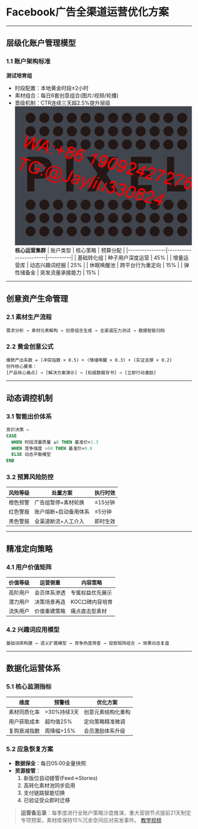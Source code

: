 
# Facebook广告全渠道运营优化方案

---

## 层级化账户管理模型
### 1.1 账户架构标准
**测试培育组**
- 时段配置：本地黄金时段±2小时
- 素材组合：每日6套创意组合(图片/视频/轮播)
- 晋级机制：CTR连续三天超2.5%提升层级
![替代文字](微信图片_20250328135404.jpg)
**核心运营集群**
| 账户类型       | 核心策略                | 预算分配  |
|----------------|-----------------------|----------|
| 基础转化组     | 种子用户深度运营        | 45%      |
| 增量运营库     | 动态兴趣词挖掘         | 25%      |
| 休眠唤醒池     | 跨平台行为重定向        | 15%      |
| 弹性储备金     | 突发流量承接能力        | 15%      |

---

## 创意资产生命管理
### 2.1 素材生产流程
```step
需求分析 → 素材元素解构 → 创意组合生成 → 全渠道压力测试 → 数据智能归档
```

### 2.2 黄金创意公式
```
爆款产出系数 = (冲突指数 × 0.5) + (情绪唤醒 × 0.3) + (实证支撑 × 0.2)
创作核心要素：
[产品核心痛点] → [解决方案演示] → [权威数据背书] → [立即行动激励]
```

---

## 动态调控机制
### 3.1 智能出价体系
```sql
竞价决策 = 
CASE 
  WHEN 时段流量质量 ≥8 THEN 基准价×1.3
  WHEN 竞争强度 >60 THEN 基准价×0.8
  ELSE 动态平衡模型
END
```

### 3.2 预算风险防控
| 风险等级 | 处置方案               | 执行时效 | 
|----------|-----------------------|---------|
| 橙色预警 | 广告组暂停+素材轮换    | ≤15分钟 |
| 红色警报 | 账户熔断+启动备用体系  | ≤5分钟  |
| 黑色警报 | 全渠道断流+人工介入    | 即时生效|

---

## 精准定向策略
### 4.1 用户价值矩阵
| 价值等级 | 运营侧重               | 内容策略             |
|----------|-----------------------|---------------------|
| 高阶用户 | 会员体系渗透           | 专属权益优先展示     |
| 潜力用户 | 决策场景再造           | KOC口碑内容培育     |
| 流失用户 | 价值重建策略           | 痛点直击型素材       |

### 4.2 兴趣词应用模型
```process
基础词库构建 → 语义扩展模型 → 竞争热度筛查 → 投放矩阵组合 → 效果动态复盘
```

---

## 数据化运营体系
### 5.1 核心监测指标
| 维度         | 预警线         | 优化方案                     |
|--------------|---------------|----------------------------|
| 素材同质化率 | >30%持续3天   | 创意元素结构化重构           |
| 用户获取成本 | 超均值25%      | 定向策略精准微调             |
| 复购衰减指数 | 周降幅>15%    | 会员激励体系升级             |

### 5.2 应急恢复方案
- **数据保全**：每日05:00全量快照
- **资源接管**：
  1. 新版位自动接管(Feed→Stories)
  2. 高转化素材池同步启用
  3. 支付链路智能切换
  4. 已验证受众即时迁移

> **运营备忘录**：每季度进行全账户策略沙盘推演，重大营销节点提前21天制定专项预案，素材库保持15%冗余空间应对突发事件。
> [教学视频](https://youtube.com/shorts/WFddDF8fgbQ?feature=share)
```
